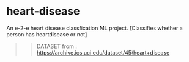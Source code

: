 # heart-disease
An e-2-e heart disease classfication ML project. [Classifies whether a person has heartdisease or not]

>> DATASET from : https://archive.ics.uci.edu/dataset/45/heart+disease
